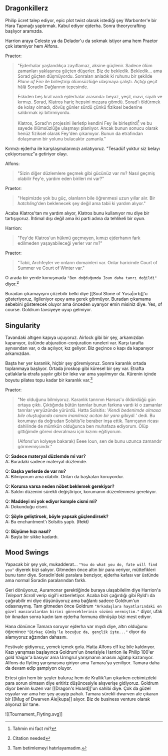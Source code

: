 ---
---  
  
## Dragonkillerz  
  
Philip ücret talep ediyor, epic plot twist olarak istediği şey Warbonter'e bir Hara Tapınağı yaptırmak. Kabul ediyor ejderha. Sonra theorycrafting başlıyor aramızda.  
  
Harrion araya Celeste ya da Delador'u da sokmak istiyor ama hem Praetor çok istemiyor hem Alfons.  
  
Praetor:  
> "Ejderhalar yaşlandıkça zayıflamaz, aksine güçlenir. Sadece ölüm zamanları yaklaşınca güçten düşerler. Biz de bekledik. Bekledik... ama Sorad güçten düşmüyordu. Sonraları anladık ki ruhunu bir şekilde *Plane of Fire* ile birleştirip ölümsüzlüğe ulaşmaya çalıştı. Açtığı geçit hâlâ Soradin Dağlarının tepesinde.  
>   
> Eskiden beş kral vardı ejderhalar arasında: beyaz, yeşil, mavi, siyah ve kırmızı. Sorad, Klatros hariç hepsini mezara gömdü. Sorad'ı öldürmek de kolay olmadı, dövüş günler sürdü çünkü fiziksel bedenine saldırmak işi bitirmiyordu.  
>   
> Klatros, Sorad'ın projesini ilerletip kendini Fey ile birleştirdi[^1] ve bu sayede ölümsüzlüğe ulaşmayı planlıyor. Ancak bunun sonucu olarak henüz fiziksel olarak Fey'den çıkamıyor. Bunun da etrafından dolaşmanın bir yolunu bulacaktır zamanla."  
  
Kırmızı ejderha ile karşılaşmalarımızı anlatıyoruz. "Tesadüf yoktur siz belayı çekiyorsunuz"a getiriyor olayı.  
  
Alfons:  
> "Sizin diğer düzlemlere geçmek gibi gücünüz var mı? Nasıl geçmiş olabilir Fey'e, yardım eden birileri mi var?"  
  
Praetor:  
> "Hepimizde yok bu güç, olanların bile öğrenmesi uzun yıllar alır. Bir *hatchling*'den beklenecek şey değil ama tabii ki yardım alıyor."  
  
Acaba Klatros'tan mı yardım alıyor, Klatros bunu kullanıyor mu diye bir tartışıyoruz. İhtimal dışı değil ama iki parti adına da tehlikeli bir oyun.  
  
Harrion:  
> "Fey'de Klatros'un hükmü geçmeyen, kımızı ejderhanın fark edilmeden yaşayabileceği yerler var mı?"  
  
Praetor:  
> "Tabii, Archfeyler ve onların domainleri var. Onlar haricinde Court of Summer ve Court of Winter var."  
  
O arada bir yerde konuşmada `"Ben doğduğumda Ioun daha tanrı değildi"` diyor.[^2]  
  
Buradan çıkamayışını çözebilir belki diye [[Soul Stone of Yusa|orb]]'u gösteriyoruz, ilgileniyor epey ama gerek görmüyor. Buradan çıkamama sebebini gösterecek oluyor ama önceden uyarıyor emin misiniz diye. Yes, of course. Goldrum tavsiyeye uyup gelmiyor.  
  
  
## Singularity  
  
Tavandaki altıgen kapıya uçuyoruz. Airlock gibi bir şey, arkamızdan kapanıyor, üstünde abjuration-conjuration runeleri var. Karşı tarafta aynısından var, o da açılıyor, kız geliyor. Biz geçince o kapı da kapanıyor arkamızdan.  
  
Başta her yer karanlık, hiçbir şey göremiyoruz. Sonra karanlık ortada toplanmaya başlıyor. Ortada jiroskop gibi küresel bir şey var. Etrafta çatlaklarla etrafa yayılır gibi bir leke var ama yayılmıyor da. Kürenin içinde boyutu pilates topu kadar bir karanlık var.[^3]  
  
Praetor:  
> "Ne olduğunu bilmiyoruz. Karanlık tanrının Harsus'u öldürdüğü gün ortaya çıktı. Çıktığında bütün tanrılar bunun farkına vardı ki o zamanlar tanrılar yeryüzünde yürürdü. Hatta Solsitis: '*Kendi bedenimde olmasa bile oluştuğunda canımı inanılmaz acıtan bir yara gibiydi.*' dedi. Bu korumayı da doğrudan Solsitis'le beraber inşa ettik. Tanrıçanın ricası dahilinde de mümkün olduğunca ben muhafaza ediyorum. Ölüp gittiğimde görevi devralması için kızımı eğitiyorum.  
>   
> (Alfons'un kolyeye bakarak) Eeee Ioun, sen de bunu uzunca zamandır görmemişsindir."  
  
Q: **Sadece materyal düzlemde mi var?**  
A: Buradaki sadece materyal düzlemde.  
  
Q: **Başka yerlerde de var mı?**  
A: Bilmiyorum ama olabilir. Onları da başkaları koruyordur.  
  
Q: **Koruma varsa neden nöbet beklemek gerekiyor?**  
A: Saldırı düzenini sürekli değiştiriyor, korumanın düzenlenmesi gerekiyor.  
  
Q: **Maddeyi mi yok ediyor komple cismi mi?**  
A: Dokunduğu cismi.  
  
Q: **Şöyle geliştirsek, böyle yapsak güçlendirsek?**  
A: Bu enchantment'ı Solsitis yaptı. (~~Rekt~~)  
  
Q: **Büyüme hızı nasıl?**  
A: Başta bir sikke kadardı.  
  
  
## Mood Swings  
  
Yapacak bir şey yok, mukadderat... `"You do what you do, fate will find you"` diyerek bizi salıyor. Gitmeden önce altın bir para veriyor, müttefikleri bunu tanır diye. Soradin'deki paralara benziyor, ejderha kafası var üstünde ama normal Soradin paralarından farklı.  
  
Geri dönüyoruz, Auramonar gerektiğinde buraya ulaşabilelim diye Harrion'a *Teleport Scroll* verip sigil'i ezberletiyor. Acaba bizi çağırdığı gibi Ryld'ı da çağırabilir mi diye düşünüyoruz ama bağlantı sadece Goldrum'un odasınaymış. Tam gitmeden önce Goldrum `"Arkadaşlara hayatlarındaki en güzel manzaralardan birini göreceklerinin sözünü vermiştim."` diyor, ufak bir iknadan sonra kadın tam ejderha formuna dönüşüp bizi mest ediyor.  
  
Hana dönünce Tamara soruyor ejderha var mıydı diye, altın olduğunu öğrenince `"Birkaç Gümüş'le bozuğuz da, gençlik işte..."` diyor da alamıyoruz ağzından dahasını.  
  
Festivale gidiyoruz, yemek içmek gırla. Hatta Alfons elf kız bile kaldırıyor. Kazı yarışması başlayınca Goldrum'un önerisiyle Harrion ile Philip 100'er gold Vaigar'a basıyor ama Urmgrul yarışmanın anasını ağlatıp kazanıyor. Alfons da flyting yarışmasına giriyor ama Tamara'ya yeniliyor. Tamara daha da devam edip şampiyon oluyor.  
  
Ertesi gün hem bir şeyler buluruz hem de Krallık'tan çıkarken cebimizdeki para sorun olmasın diye eritiriz düşüncesiyle alışverişe gidiyoruz. Goldrum diyor benim kuzen var [[Dragon's Hoard]]'un sahibi diye. Çok da güzel eşyalar var ama her şey acayip pahalı. Tamara sürekli dwarven ale çıkaran bir [[Mug of Dwarven Ale|kupa]] alıyor. Biz de business venture olarak alıyoruz bir tane.  
  
![[Tournament_Flyting.svg]]  
  
[^1]: Tahmin mi fact mi?  
[^2]: Citation needed  
[^3]: Tam betimlemeyi hatırlayamadım.